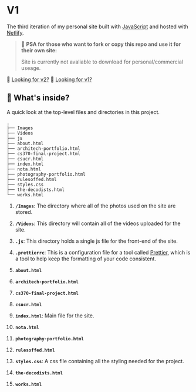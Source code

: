# V1

The third iteration of my personal site built with [JavaScript](https://www.javascript.com) and hosted with [Netlify](https://www.netlify.com/).

> 📢 **PSA for those who want to fork or copy this repo and use it for their own site:**
>
> Site is currently not avaliable to download for personal/commercial useage.

👀 [Looking for v2?](https://github.com/drebass/v2)
👀 [Looking for v1?](https://drebass.github.io)

## 🧐 What's inside?

A quick look at the top-level files and directories in this project.

    .
    ├── Images
    ├── Videos
    ├── js
    ├── about.html
    ├── architech-portfolio.html
    ├── cs370-final-project.html
    ├── csucr.html
    ├── index.html
    ├── nota.html
    ├── photography-portfolio.html
    ├── rulesoffed.html
    ├── styles.css
    ├── the-decodists.html
    └── works.html

1. **`/Images`**: The directory where all of the photos used on the site are stored.

2. **`/Videos`**: This directory will contain all of the videos uploaded for the site.

3. **`.js`**: This directory holds a single js file for the front-end of the site.

4. **`.prettierrc`**: This is a configuration file for a tool called [Prettier](https://prettier.io/), which is a tool to help keep the formatting of your code consistent.

5. **`about.html`**

6. **`architech-portfolio.html`**

7. **`cs370-final-project.html`**

8. **`csucr.html`**

9. **`index.html`**: Main file for the site.

10. **`nota.html`**

11. **`photography-portfolio.html`**

12. **`rulesoffed.html`**

13. **`styles.css`**: A css file containing all the styling needed for the project.

14. **`the-decodists.html`**

12. **`works.html`**
